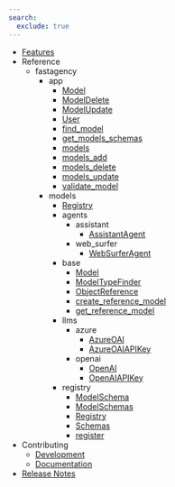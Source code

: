 ```yaml
---
search:
  exclude: true
---
```

- [Features](fastagency.md)
- Reference
    - fastagency
        - app
            - [Model](api/fastagency/app/Model.md)
            - [ModelDelete](api/fastagency/app/ModelDelete.md)
            - [ModelUpdate](api/fastagency/app/ModelUpdate.md)
            - [User](api/fastagency/app/User.md)
            - [find_model](api/fastagency/app/find_model.md)
            - [get_models_schemas](api/fastagency/app/get_models_schemas.md)
            - [models](api/fastagency/app/models.md)
            - [models_add](api/fastagency/app/models_add.md)
            - [models_delete](api/fastagency/app/models_delete.md)
            - [models_update](api/fastagency/app/models_update.md)
            - [validate_model](api/fastagency/app/validate_model.md)
        - models
            - [Registry](api/fastagency/models/Registry.md)
            - agents
                - assistant
                    - [AssistantAgent](api/fastagency/models/agents/assistant/AssistantAgent.md)
                - web_surfer
                    - [WebSurferAgent](api/fastagency/models/agents/web_surfer/WebSurferAgent.md)
            - base
                - [Model](api/fastagency/models/base/Model.md)
                - [ModelTypeFinder](api/fastagency/models/base/ModelTypeFinder.md)
                - [ObjectReference](api/fastagency/models/base/ObjectReference.md)
                - [create_reference_model](api/fastagency/models/base/create_reference_model.md)
                - [get_reference_model](api/fastagency/models/base/get_reference_model.md)
            - llms
                - azure
                    - [AzureOAI](api/fastagency/models/llms/azure/AzureOAI.md)
                    - [AzureOAIAPIKey](api/fastagency/models/llms/azure/AzureOAIAPIKey.md)
                - openai
                    - [OpenAI](api/fastagency/models/llms/openai/OpenAI.md)
                    - [OpenAIAPIKey](api/fastagency/models/llms/openai/OpenAIAPIKey.md)
            - registry
                - [ModelSchema](api/fastagency/models/registry/ModelSchema.md)
                - [ModelSchemas](api/fastagency/models/registry/ModelSchemas.md)
                - [Registry](api/fastagency/models/registry/Registry.md)
                - [Schemas](api/fastagency/models/registry/Schemas.md)
                - [register](api/fastagency/models/registry/register.md)
- Contributing
    - [Development](getting-started/contributing/CONTRIBUTING.md)
    - [Documentation](getting-started/contributing/docs.md)
- [Release Notes](release.md)